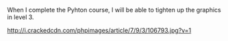 When I complete the Pyhton course, I will be able to tighten up the graphics in level 3.

http://i.crackedcdn.com/phpimages/article/7/9/3/106793.jpg?v=1
